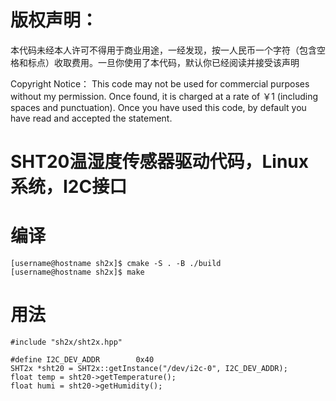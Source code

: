 # 版权声明：
本代码未经本人许可不得用于商业用途，一经发现，按一人民币一个字符（包含空格和标点）收取费用。一旦你使用了本代码，默认你已经阅读并接受该声明

Copyright Notice：
This code may not be used for commercial purposes without my permission. Once found, it is charged at a rate of ￥1
(including spaces and punctuation). Once you have used this code, by default you have read and accepted the statement.


# SHT20温湿度传感器驱动代码，Linux系统，I2C接口
# 编译
```
[username@hostname sh2x]$ cmake -S . -B ./build
[username@hostname sh2x]$ make
```
# 用法
```
#include "sh2x/sht2x.hpp"

#define I2C_DEV_ADDR        0x40
SHT2x *sht20 = SHT2x::getInstance("/dev/i2c-0", I2C_DEV_ADDR);
float temp = sht20->getTemperature();
float humi = sht20->getHumidity();
```

